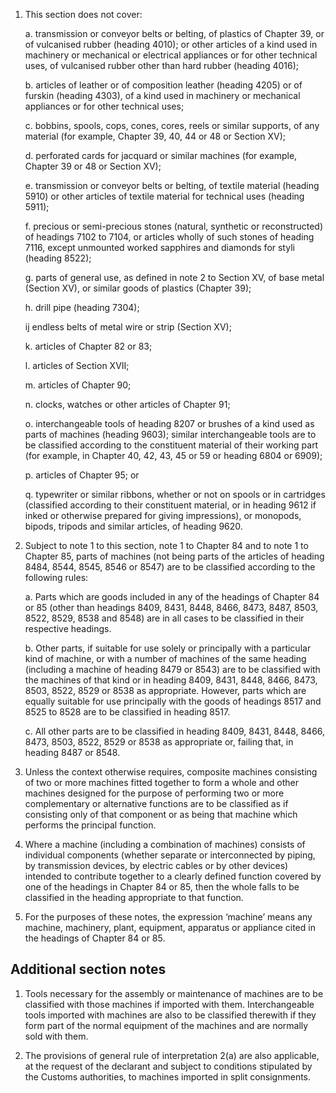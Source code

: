 1. This section does not cover:

    a. transmission or conveyor belts or belting, of plastics of Chapter 39, or of vulcanised rubber (heading 4010); or other articles of a kind used in machinery or mechanical or electrical appliances or for other technical uses, of vulcanised rubber other than hard rubber (heading 4016);
    
    b. articles of leather or of composition leather (heading 4205) or of furskin (heading 4303), of a kind used in machinery or mechanical appliances or for other technical uses;
    
    c. bobbins, spools, cops, cones, cores, reels or similar supports, of any material (for example, Chapter 39, 40, 44 or 48 or Section XV);
    
    d. perforated cards for jacquard or similar machines (for example, Chapter 39 or 48 or Section XV);
    
    e. transmission or conveyor belts or belting, of textile material (heading 5910) or other articles of textile material for technical uses (heading 5911);
    
    f. precious or semi-precious stones (natural, synthetic or reconstructed) of headings 7102 to 7104, or articles wholly of such stones of heading 7116, except unmounted worked sapphires and diamonds for styli (heading 8522);
    
    g. parts of general use, as defined in note 2 to Section XV, of base metal (Section XV), or similar goods of plastics (Chapter 39);
    
    h. drill pipe (heading 7304);
    
    ij endless belts of metal wire or strip (Section XV);
    
    k. articles of Chapter 82 or 83;
    
    l. articles of Section XVII;
    
    m. articles of Chapter 90;
    
    n. clocks, watches or other articles of Chapter 91;
    
    o. interchangeable tools of heading 8207 or brushes of a kind used as parts of machines (heading 9603); similar interchangeable tools are to be classified according to the constituent material of their working part (for example, in Chapter 40, 42, 43, 45 or 59 or heading 6804 or 6909);
    
    p. articles of Chapter 95; or
    
    q. typewriter or similar ribbons, whether or not on spools or in cartridges (classified according to their constituent material, or in heading 9612 if inked or otherwise prepared for giving impressions), or monopods, bipods, tripods and similar articles, of heading 9620.

2. Subject to note 1 to this section, note 1 to Chapter 84 and to note 1 to Chapter 85, parts of machines (not being parts of the articles of heading 8484, 8544, 8545, 8546 or 8547) are to be classified according to the following rules:

    a. Parts which are goods included in any of the headings of Chapter 84 or 85 (other than headings 8409, 8431, 8448, 8466, 8473, 8487, 8503, 8522, 8529, 8538 and 8548) are in all cases to be classified in their respective headings.
    
    b. Other parts, if suitable for use solely or principally with a particular kind of machine, or with a number of machines of the same heading (including a machine of heading 8479 or 8543) are to be classified with the machines of that kind or in heading 8409, 8431, 8448, 8466, 8473, 8503, 8522, 8529 or 8538 as appropriate. However, parts which are equally suitable for use principally with the goods of headings 8517 and 8525 to 8528 are to be classified in heading 8517.
    
    c. All other parts are to be classified in heading 8409, 8431, 8448, 8466, 8473, 8503, 8522, 8529 or 8538 as appropriate or, failing that, in heading 8487 or 8548.

3. Unless the context otherwise requires, composite machines consisting of two or more machines fitted together to form a whole and other machines designed for the purpose of performing two or more complementary or alternative functions are to be classified as if consisting only of that component or as being that machine which performs the principal function.

4. Where a machine (including a combination of machines) consists of individual components (whether separate or interconnected by piping, by transmission devices, by electric cables or by other devices) intended to contribute together to a clearly defined function covered by one of the headings in Chapter 84 or 85, then the whole falls to be classified in the heading appropriate to that function.

5. For the purposes of these notes, the expression ‘machine’ means any machine, machinery, plant, equipment, apparatus or appliance cited in the headings of Chapter 84 or 85.

## Additional section notes

1. Tools necessary for the assembly or maintenance of machines are to be classified with those machines if imported with them. Interchangeable tools imported with machines are also to be classified therewith if they form part of the normal equipment of the machines and are normally sold with them.

2. The provisions of general rule of interpretation 2(a) are also applicable, at the request of the declarant and subject to conditions stipulated by the Customs authorities, to machines imported in split consignments.
